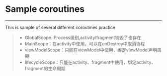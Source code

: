 # Sample coroutines   

------

This is sample of several different coroutines practice

> * GlobalScope: Process级别,activity/fragment销毁了也存在
> * MainScope：在activity中使用，可以在onDestroy中取消协程
> * viewModelScope：只能在viewModel中使用，绑定viewModel声明周期
> * lifecycleScope：只能在activity、fragment中使用，绑定activity、fragment的生命周期


